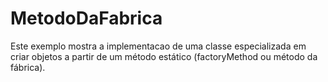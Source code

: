 # MetodoDaFabrica
Este exemplo mostra a implementacao de uma classe especializada em criar objetos
a partir de um método estático (factoryMethod ou método da fábrica).
